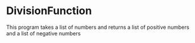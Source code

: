 # DivisionFunction
This program takes a list of numbers and returns a list of positive numbers and a list of negative numbers

